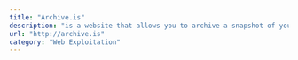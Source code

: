 ```yaml
---
title: "Archive.is"
description: "is a website that allows you to archive a snapshot of you websites that will always remains online evenif the original page disappears."
url: "http://archive.is"
category: "Web Exploitation"
---
```


